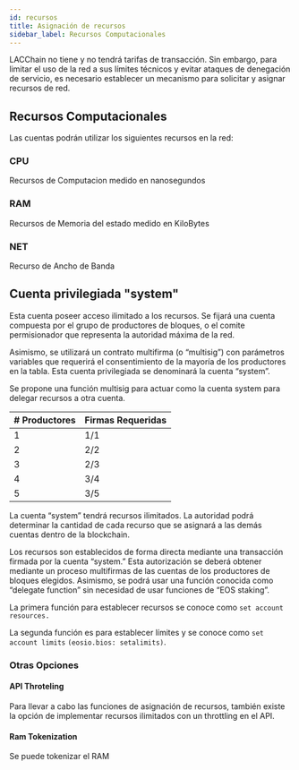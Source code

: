 ```yaml
---
id: recursos
title: Asignación de recursos 
sidebar_label: Recursos Computacionales
---
```


LACChain no tiene y no tendrá tarifas de transacción. Sin embargo, para limitar el uso de la red a sus límites técnicos y evitar ataques de denegación de servicio, es necesario establecer un mecanismo para solicitar y asignar recursos de red.

## Recursos Computacionales

Las cuentas podrán utilizar los siguientes recursos en la red:
### CPU
Recursos de Computacion medido en nanosegundos 

### RAM
Recursos de Memoria del estado medido en KiloBytes

### NET

Recurso de Ancho de Banda 


## Cuenta privilegiada "system"

Esta cuenta poseer acceso ilimitado a los recursos.  Se fijará una cuenta compuesta por el grupo de productores de bloques, o el comite permisionador que representa la autoridad máxima de la red. 

Asimismo, se utilizará un contrato multifirma (o “multisig”) con parámetros variables que requerirá el consentimiento de la mayoría de los productores en la tabla. Esta cuenta privilegiada se denominará la cuenta “system”.

Se propone una función multisig para actuar como la cuenta system para delegar recursos a otra cuenta.

| # Productores | Firmas Requeridas |
|---|---|
| 1 | 1/1 |
| 2 | 2/2 |
| 3 | 2/3 |
| 4 | 3/4 |
| 5 | 3/5 |


 La cuenta “system” tendrá recursos ilimitados. La autoridad podrá determinar la cantidad de cada recurso que se asignará a las demás cuentas dentro de la blockchain.


Los recursos son establecidos de forma directa mediante una transacción firmada por la cuenta “system.” Esta autorización se deberá obtener mediante un proceso multifirmas de las cuentas de los productores de bloques elegidos. Asimismo, se podrá usar una función conocida como “delegate function” sin necesidad de usar funciones de “EOS staking”. 

La primera función para establecer recursos se conoce como `set account resources.`

La segunda función es para establecer límites y se conoce como `set account limits` `(eosio.bios: setalimits)`.


### Otras Opciones

#### API Throteling
Para llevar a cabo las funciones de asignación de recursos, también existe la opción de implementar recursos ilimitados con un throttling en el API.

#### Ram Tokenization

Se puede tokenizar el RAM


